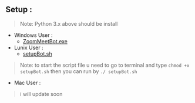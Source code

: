 ## Setup :
> Note: Python 3.x above should be install
* Windows User :
  * [ZoomMeetBot.exe]()
* Lunix User :
  * [setupBot.sh](https://github.com/Sukarnascience/automationBot/blob/main/zoomMeetBot/setupBot.sh)
> Note: to start the script file u need to go to terminal
> and type ```chmod +x setupBot.sh``` then you can run by
> ```./ setupBot.sh```
* Mac User :
> i will update soon
